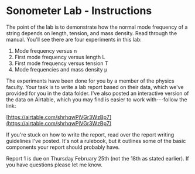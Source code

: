# Sonometer Lab - Instructions

The point of the lab is to demonstrate how the normal mode frequency of a string depends on length, tension, and mass density. Read through the manual. You'll see there are four experiments in this lab:

1. Mode frequency versus n
2. First mode frequency versus length L
3. First mode frequency versus tension T
4. Mode frequencies and mass density μ

The experiments have been done for you by a member of the physics faculty. Your task is to write a lab report based on their data, which we've provided for you in the data folder. I've also posted an interactive version of the data on Airtable, which you may find is easier to work with---follow the link:

[https://airtable.com/shrhqwPjVGr3WzBp7](https://airtable.com/shrhqwPjVGr3WzBp7)

If you're stuck on how to write the report, read over the report writing guidelines I've posted. It's not a rulebook, but it outlines some of the basic components your report should probably have. 

Report 1 is due on Thursday February 25th (not the 18th as stated earlier). If you have questions please let me know. 
